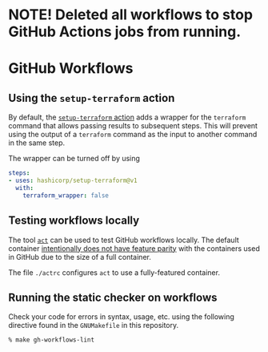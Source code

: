 # NOTE! Deleted all workflows to stop GitHub Actions jobs from running.
# GitHub Workflows

## Using the `setup-terraform` action

By default, the [`setup-terraform` action](https://github.com/hashicorp/setup-terraform) adds a wrapper for the `terraform` command that allows passing results to subsequent steps. This will prevent using the output of a `terraform` command as the input to another command in the same step.

The wrapper can be turned off by using

```yaml
steps:
- uses: hashicorp/setup-terraform@v1
  with:
    terraform_wrapper: false
```

## Testing workflows locally

The tool [`act`](https://github.com/nektos/act) can be used to test GitHub workflows locally. The default container [intentionally does not have feature parity](https://github.com/nektos/act#default-runners-are-intentionally-incomplete) with the containers used in GitHub due to the size of a full container.

The file `./actrc` configures `act` to use a fully-featured container.

## Running the static checker on workflows

Check your code for errors in syntax, usage, etc. using the following directive found in the `GNUMakefile` in this repository.

```console
% make gh-workflows-lint
```
